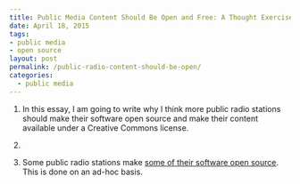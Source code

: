 ```yaml
---
title: Public Media Content Should Be Open and Free: A Thought Exercise
date: April 18, 2015
tags:
- public media
- open source
layout: post
permalink: /public-radio-content-should-be-open/
categories:
  - public media
---
```


1. In this essay, I am going to write why I think more public radio stations should make their software open source and make their content available under a Creative Commons license.

2. 


2. Some public radio stations make [some of their software open source](https://github.com/melodykramer/PublicMedia#repos). This is done on an ad-hoc basis. 
